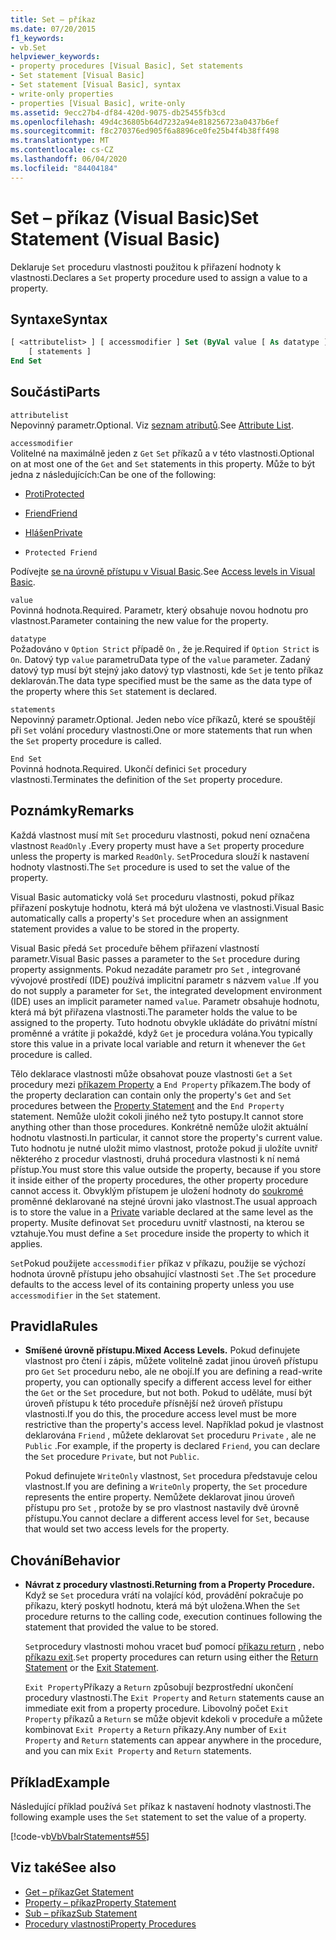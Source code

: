 ```yaml
---
title: Set – příkaz
ms.date: 07/20/2015
f1_keywords:
- vb.Set
helpviewer_keywords:
- property procedures [Visual Basic], Set statements
- Set statement [Visual Basic]
- Set statement [Visual Basic], syntax
- write-only properties
- properties [Visual Basic], write-only
ms.assetid: 9ecc27b4-df84-420d-9075-db25455fb3cd
ms.openlocfilehash: 49d4c36805b64d7232a94e818256723a0437b6ef
ms.sourcegitcommit: f8c270376ed905f6a8896ce0fe25b4f4b38ff498
ms.translationtype: MT
ms.contentlocale: cs-CZ
ms.lasthandoff: 06/04/2020
ms.locfileid: "84404184"
---
```

# <a name="set-statement-visual-basic"></a><span data-ttu-id="e2ec0-102">Set – příkaz (Visual Basic)</span><span class="sxs-lookup"><span data-stu-id="e2ec0-102">Set Statement (Visual Basic)</span></span>
<span data-ttu-id="e2ec0-103">Deklaruje `Set` proceduru vlastnosti použitou k přiřazení hodnoty k vlastnosti.</span><span class="sxs-lookup"><span data-stu-id="e2ec0-103">Declares a `Set` property procedure used to assign a value to a property.</span></span>  
  
## <a name="syntax"></a><span data-ttu-id="e2ec0-104">Syntaxe</span><span class="sxs-lookup"><span data-stu-id="e2ec0-104">Syntax</span></span>  
  
```vb  
[ <attributelist> ] [ accessmodifier ] Set (ByVal value [ As datatype ])  
    [ statements ]  
End Set  
```  
  
## <a name="parts"></a><span data-ttu-id="e2ec0-105">Součásti</span><span class="sxs-lookup"><span data-stu-id="e2ec0-105">Parts</span></span>  
 `attributelist`  
 <span data-ttu-id="e2ec0-106">Nepovinný parametr.</span><span class="sxs-lookup"><span data-stu-id="e2ec0-106">Optional.</span></span> <span data-ttu-id="e2ec0-107">Viz [seznam atributů](attribute-list.md).</span><span class="sxs-lookup"><span data-stu-id="e2ec0-107">See [Attribute List](attribute-list.md).</span></span>  
  
 `accessmodifier`  
 <span data-ttu-id="e2ec0-108">Volitelné na maximálně jeden z `Get` `Set` příkazů a v této vlastnosti.</span><span class="sxs-lookup"><span data-stu-id="e2ec0-108">Optional on at most one of the `Get` and `Set` statements in this property.</span></span> <span data-ttu-id="e2ec0-109">Může to být jedna z následujících:</span><span class="sxs-lookup"><span data-stu-id="e2ec0-109">Can be one of the following:</span></span>  
  
- [<span data-ttu-id="e2ec0-110">Proti</span><span class="sxs-lookup"><span data-stu-id="e2ec0-110">Protected</span></span>](../modifiers/protected.md)  
  
- [<span data-ttu-id="e2ec0-111">Friend</span><span class="sxs-lookup"><span data-stu-id="e2ec0-111">Friend</span></span>](../modifiers/friend.md)  
  
- [<span data-ttu-id="e2ec0-112">Hlášen</span><span class="sxs-lookup"><span data-stu-id="e2ec0-112">Private</span></span>](../modifiers/private.md)  
  
- `Protected Friend`  
  
 <span data-ttu-id="e2ec0-113">Podívejte [se na úrovně přístupu v Visual Basic](../../programming-guide/language-features/declared-elements/access-levels.md).</span><span class="sxs-lookup"><span data-stu-id="e2ec0-113">See [Access levels in Visual Basic](../../programming-guide/language-features/declared-elements/access-levels.md).</span></span>  
  
 `value`  
 <span data-ttu-id="e2ec0-114">Povinná hodnota.</span><span class="sxs-lookup"><span data-stu-id="e2ec0-114">Required.</span></span> <span data-ttu-id="e2ec0-115">Parametr, který obsahuje novou hodnotu pro vlastnost.</span><span class="sxs-lookup"><span data-stu-id="e2ec0-115">Parameter containing the new value for the property.</span></span>  
  
 `datatype`  
 <span data-ttu-id="e2ec0-116">Požadováno v `Option Strict` případě `On` , že je.</span><span class="sxs-lookup"><span data-stu-id="e2ec0-116">Required if `Option Strict` is `On`.</span></span> <span data-ttu-id="e2ec0-117">Datový typ `value` parametru</span><span class="sxs-lookup"><span data-stu-id="e2ec0-117">Data type of the `value` parameter.</span></span> <span data-ttu-id="e2ec0-118">Zadaný datový typ musí být stejný jako datový typ vlastnosti, kde `Set` je tento příkaz deklarován.</span><span class="sxs-lookup"><span data-stu-id="e2ec0-118">The data type specified must be the same as the data type of the property where this `Set` statement is declared.</span></span>  
  
 `statements`  
 <span data-ttu-id="e2ec0-119">Nepovinný parametr.</span><span class="sxs-lookup"><span data-stu-id="e2ec0-119">Optional.</span></span> <span data-ttu-id="e2ec0-120">Jeden nebo více příkazů, které se spouštějí při `Set` volání procedury vlastnosti.</span><span class="sxs-lookup"><span data-stu-id="e2ec0-120">One or more statements that run when the `Set` property procedure is called.</span></span>  
  
 `End Set`  
 <span data-ttu-id="e2ec0-121">Povinná hodnota.</span><span class="sxs-lookup"><span data-stu-id="e2ec0-121">Required.</span></span> <span data-ttu-id="e2ec0-122">Ukončí definici `Set` procedury vlastnosti.</span><span class="sxs-lookup"><span data-stu-id="e2ec0-122">Terminates the definition of the `Set` property procedure.</span></span>  
  
## <a name="remarks"></a><span data-ttu-id="e2ec0-123">Poznámky</span><span class="sxs-lookup"><span data-stu-id="e2ec0-123">Remarks</span></span>  
 <span data-ttu-id="e2ec0-124">Každá vlastnost musí mít `Set` proceduru vlastnosti, pokud není označena vlastnost `ReadOnly` .</span><span class="sxs-lookup"><span data-stu-id="e2ec0-124">Every property must have a `Set` property procedure unless the property is marked `ReadOnly`.</span></span> <span data-ttu-id="e2ec0-125">`Set`Procedura slouží k nastavení hodnoty vlastnosti.</span><span class="sxs-lookup"><span data-stu-id="e2ec0-125">The `Set` procedure is used to set the value of the property.</span></span>  
  
 <span data-ttu-id="e2ec0-126">Visual Basic automaticky volá `Set` proceduru vlastnosti, pokud příkaz přiřazení poskytuje hodnotu, která má být uložena ve vlastnosti.</span><span class="sxs-lookup"><span data-stu-id="e2ec0-126">Visual Basic automatically calls a property's `Set` procedure when an assignment statement provides a value to be stored in the property.</span></span>  
  
 <span data-ttu-id="e2ec0-127">Visual Basic předá `Set` proceduře během přiřazení vlastností parametr.</span><span class="sxs-lookup"><span data-stu-id="e2ec0-127">Visual Basic passes a parameter to the `Set` procedure during property assignments.</span></span> <span data-ttu-id="e2ec0-128">Pokud nezadáte parametr pro `Set` , integrované vývojové prostředí (IDE) používá implicitní parametr s názvem `value` .</span><span class="sxs-lookup"><span data-stu-id="e2ec0-128">If you do not supply a parameter for `Set`, the integrated development environment (IDE) uses an implicit parameter named `value`.</span></span> <span data-ttu-id="e2ec0-129">Parametr obsahuje hodnotu, která má být přiřazena vlastnosti.</span><span class="sxs-lookup"><span data-stu-id="e2ec0-129">The parameter holds the value to be assigned to the property.</span></span> <span data-ttu-id="e2ec0-130">Tuto hodnotu obvykle ukládáte do privátní místní proměnné a vrátíte ji pokaždé, když `Get` je procedura volána.</span><span class="sxs-lookup"><span data-stu-id="e2ec0-130">You typically store this value in a private local variable and return it whenever the `Get` procedure is called.</span></span>  
  
 <span data-ttu-id="e2ec0-131">Tělo deklarace vlastnosti může obsahovat pouze vlastnosti `Get` a `Set` procedury mezi [příkazem Property](property-statement.md) a `End Property` příkazem.</span><span class="sxs-lookup"><span data-stu-id="e2ec0-131">The body of the property declaration can contain only the property's `Get` and `Set` procedures between the [Property Statement](property-statement.md) and the `End Property` statement.</span></span> <span data-ttu-id="e2ec0-132">Nemůže uložit cokoli jiného než tyto postupy.</span><span class="sxs-lookup"><span data-stu-id="e2ec0-132">It cannot store anything other than those procedures.</span></span> <span data-ttu-id="e2ec0-133">Konkrétně nemůže uložit aktuální hodnotu vlastnosti.</span><span class="sxs-lookup"><span data-stu-id="e2ec0-133">In particular, it cannot store the property's current value.</span></span> <span data-ttu-id="e2ec0-134">Tuto hodnotu je nutné uložit mimo vlastnost, protože pokud ji uložíte uvnitř některého z procedur vlastnosti, druhá procedura vlastnosti k ní nemá přístup.</span><span class="sxs-lookup"><span data-stu-id="e2ec0-134">You must store this value outside the property, because if you store it inside either of the property procedures, the other property procedure cannot access it.</span></span> <span data-ttu-id="e2ec0-135">Obvyklým přístupem je uložení hodnoty do [soukromé](../modifiers/private.md) proměnné deklarované na stejné úrovni jako vlastnost.</span><span class="sxs-lookup"><span data-stu-id="e2ec0-135">The usual approach is to store the value in a [Private](../modifiers/private.md) variable declared at the same level as the property.</span></span> <span data-ttu-id="e2ec0-136">Musíte definovat `Set` proceduru uvnitř vlastnosti, na kterou se vztahuje.</span><span class="sxs-lookup"><span data-stu-id="e2ec0-136">You must define a `Set` procedure inside the property to which it applies.</span></span>  
  
 <span data-ttu-id="e2ec0-137">`Set`Pokud použijete `accessmodifier` příkaz v příkazu, použije se výchozí hodnota úrovně přístupu jeho obsahující vlastnosti `Set` .</span><span class="sxs-lookup"><span data-stu-id="e2ec0-137">The `Set` procedure defaults to the access level of its containing property unless you use `accessmodifier` in the `Set` statement.</span></span>  
  
## <a name="rules"></a><span data-ttu-id="e2ec0-138">Pravidla</span><span class="sxs-lookup"><span data-stu-id="e2ec0-138">Rules</span></span>  
  
- <span data-ttu-id="e2ec0-139">**Smíšené úrovně přístupu.**</span><span class="sxs-lookup"><span data-stu-id="e2ec0-139">**Mixed Access Levels.**</span></span> <span data-ttu-id="e2ec0-140">Pokud definujete vlastnost pro čtení i zápis, můžete volitelně zadat jinou úroveň přístupu pro `Get` `Set` proceduru nebo, ale ne obojí.</span><span class="sxs-lookup"><span data-stu-id="e2ec0-140">If you are defining a read-write property, you can optionally specify a different access level for either the `Get` or the `Set` procedure, but not both.</span></span> <span data-ttu-id="e2ec0-141">Pokud to uděláte, musí být úroveň přístupu k této proceduře přísnější než úroveň přístupu vlastnosti.</span><span class="sxs-lookup"><span data-stu-id="e2ec0-141">If you do this, the procedure access level must be more restrictive than the property's access level.</span></span> <span data-ttu-id="e2ec0-142">Například pokud je vlastnost deklarována `Friend` , můžete deklarovat `Set` proceduru `Private` , ale ne `Public` .</span><span class="sxs-lookup"><span data-stu-id="e2ec0-142">For example, if the property is declared `Friend`, you can declare the `Set` procedure `Private`, but not `Public`.</span></span>  
  
     <span data-ttu-id="e2ec0-143">Pokud definujete `WriteOnly` vlastnost, `Set` procedura představuje celou vlastnost.</span><span class="sxs-lookup"><span data-stu-id="e2ec0-143">If you are defining a `WriteOnly` property, the `Set` procedure represents the entire property.</span></span> <span data-ttu-id="e2ec0-144">Nemůžete deklarovat jinou úroveň přístupu pro `Set` , protože by se pro vlastnost nastavily dvě úrovně přístupu.</span><span class="sxs-lookup"><span data-stu-id="e2ec0-144">You cannot declare a different access level for `Set`, because that would set two access levels for the property.</span></span>  
  
## <a name="behavior"></a><span data-ttu-id="e2ec0-145">Chování</span><span class="sxs-lookup"><span data-stu-id="e2ec0-145">Behavior</span></span>  
  
- <span data-ttu-id="e2ec0-146">**Návrat z procedury vlastnosti.**</span><span class="sxs-lookup"><span data-stu-id="e2ec0-146">**Returning from a Property Procedure.**</span></span> <span data-ttu-id="e2ec0-147">Když se `Set` procedura vrátí na volající kód, provádění pokračuje po příkazu, který poskytl hodnotu, která má být uložena.</span><span class="sxs-lookup"><span data-stu-id="e2ec0-147">When the `Set` procedure returns to the calling code, execution continues following the statement that provided the value to be stored.</span></span>  
  
     <span data-ttu-id="e2ec0-148">`Set`procedury vlastnosti mohou vracet buď pomocí [příkazu return](return-statement.md) , nebo [příkazu exit](exit-statement.md).</span><span class="sxs-lookup"><span data-stu-id="e2ec0-148">`Set` property procedures can return using either the [Return Statement](return-statement.md) or the [Exit Statement](exit-statement.md).</span></span>  
  
     <span data-ttu-id="e2ec0-149">`Exit Property`Příkazy a `Return` způsobují bezprostřední ukončení procedury vlastnosti.</span><span class="sxs-lookup"><span data-stu-id="e2ec0-149">The `Exit Property` and `Return` statements cause an immediate exit from a property procedure.</span></span> <span data-ttu-id="e2ec0-150">Libovolný počet `Exit Property` příkazů a `Return` se může objevit kdekoli v proceduře a můžete kombinovat `Exit Property` a `Return` příkazy.</span><span class="sxs-lookup"><span data-stu-id="e2ec0-150">Any number of `Exit Property` and `Return` statements can appear anywhere in the procedure, and you can mix `Exit Property` and `Return` statements.</span></span>  
  
## <a name="example"></a><span data-ttu-id="e2ec0-151">Příklad</span><span class="sxs-lookup"><span data-stu-id="e2ec0-151">Example</span></span>  
 <span data-ttu-id="e2ec0-152">Následující příklad používá `Set` příkaz k nastavení hodnoty vlastnosti.</span><span class="sxs-lookup"><span data-stu-id="e2ec0-152">The following example uses the `Set` statement to set the value of a property.</span></span>  
  
 [!code-vb[VbVbalrStatements#55](~/samples/snippets/visualbasic/VS_Snippets_VBCSharp/VbVbalrStatements/VB/Class1.vb#55)]  
  
## <a name="see-also"></a><span data-ttu-id="e2ec0-153">Viz také</span><span class="sxs-lookup"><span data-stu-id="e2ec0-153">See also</span></span>

- [<span data-ttu-id="e2ec0-154">Get – příkaz</span><span class="sxs-lookup"><span data-stu-id="e2ec0-154">Get Statement</span></span>](get-statement.md)
- [<span data-ttu-id="e2ec0-155">Property – příkaz</span><span class="sxs-lookup"><span data-stu-id="e2ec0-155">Property Statement</span></span>](property-statement.md)
- [<span data-ttu-id="e2ec0-156">Sub – příkaz</span><span class="sxs-lookup"><span data-stu-id="e2ec0-156">Sub Statement</span></span>](sub-statement.md)
- [<span data-ttu-id="e2ec0-157">Procedury vlastnosti</span><span class="sxs-lookup"><span data-stu-id="e2ec0-157">Property Procedures</span></span>](../../programming-guide/language-features/procedures/property-procedures.md)
